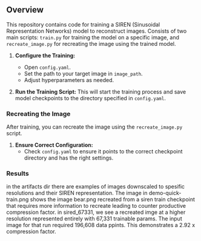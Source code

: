 ## Overview
This repository contains code for training a SIREN (Sinusoidal Representation Networks) model to reconstruct images. Consists of two main scripts: `train.py` for training the model on a specific image, and `recreate_image.py` for recreating the image using the trained model.

1. **Configure the Training:**
   - Open `config.yaml`.
   - Set the path to your target image in `image_path`.
   - Adjust hyperparameters as needed.

2. **Run the Training Script:**
   This will start the training process and save model checkpoints to the directory specified in `config.yaml`.

### Recreating the Image
After training, you can recreate the image using the `recreate_image.py` script.

1. **Ensure Correct Configuration:**
   - Check `config.yaml` to ensure it points to the correct checkpoint directory and has the right settings.

### Results
in the artifacts dir there are examples of images downscaled to spesific resolutions and their SIREN representation. The image in demo-quick-train.png shows the image bear.png recreated from a siren train checkpoint that requires more information to recreate leading to counter productive compression factor. in sired_67331, we see a recreated imge at a higher resolution represented entirely with 67,331 trainable params. The input image for that run required 196,608 data ppints. This demonstrates a 2.92 x compression factor.